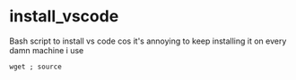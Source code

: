 # install_vscode
Bash script to install vs code cos it's annoying to keep installing it on every damn machine i use

```
wget ; source 
```
